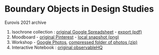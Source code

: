 # Boundary Objects in Design Studies 

Eurovis 2021 archive


1. Isochrone collection : [original Google Spreadsheet](https://photos.app.goo.gl/rQQffEJJmfRc5GKG6) - [export (pdf)](1_isochrones-corpus-list-Isochrones.pdf)
2. Moodboard - [original Pinterest](http://pinterest.com/anaellebeignon/plan/) - [local snapshot (png)](2_PinterestBoard-snapshot.png) 
3. Workshop - [Google Photos](), [compressed folder of photos (zip)](3_PaperWorkshopPhotos.zip)
4. Interactive Notebook : [original observableHQ](https://observablehq.com/@romsson/isochrone)

